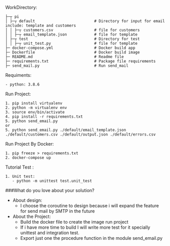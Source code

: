 WorkDirectory:


    ├─┬ pi
    │ ├─┬ default                          # Directory for input for email include: template and customers
    │ │ ├─┬ customers.csv                  # file for customers
    │ │ ├─┬ email_template.json            # file for template
    │ ├─┬ test                             # Directory for test
    │ │ ├─┬ unit_test.py                   # file for template
    ├─ docker-compose.yml                  # Docker build app
    ├─ Dockerfile                          # Docker build image
    ├─ README.md                           # Readme file 
    ├─ requirements.txt                    # Package file requirements
    ├─ send_mail.py                        # Run send_mail


Requiments:

    - python: 3.8.6

Run Project:

    1. pip install virtualenv
    2. python -m virtualenv env
    3. source env/bin/activate
    4. pip install -r requirements.txt
    5. python send_email.py
    or 
    5. python send_email.py ./default/email_template.json ./default/customers.csv ./default/output.json ./default/errors.csv

Run Project By Docker:

    1. pip freeze > requirements.txt
    2. docker-compose up

Tutorial Test :

    1. Unit test:
       - python -m unittest test.unit_test

###What do you love about your solution?
 - About design:
   - I choose the coroutine to design because i will expand the feature for send mail by SMTP in the future
 - About the Project:
   - Build the docker file to create the image run project
   - If i have more time to build I will write more test for it specially unittest and integration test.
   - Export just one the procedure function in the module send_email.py
 